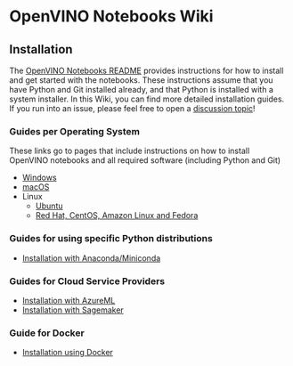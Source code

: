 # OpenVINO Notebooks Wiki

## Installation

The [OpenVINO Notebooks README](https://github.com/openvinotoolkit/openvino_notebooks) provides instructions for how to install and get started with the notebooks. These instructions assume that you have Python and Git installed already, and that Python is installed with a system installer. In this Wiki, you can find more detailed installation guides. If you run into an issue, please feel free to open a [discussion topic](https://github.com/openvinotoolkit/openvino_notebooks/discussions)! 

### Guides per Operating System

These links go to pages that include instructions on how to install OpenVINO notebooks and all required software (including Python and Git)

* [Windows](Windows)
* [macOS](macOS)
* Linux
  * [Ubuntu](Ubuntu) 
  * [Red Hat, CentOS, Amazon Linux and Fedora](Red-Hat-and-CentOS)
 

### Guides for using specific Python distributions

* [Installation with Anaconda/Miniconda](Conda)

### Guides for Cloud Service Providers

* [Installation with AzureML](AzureML)
* [Installation with Sagemaker](Sagemaker)

### Guide for Docker

* [Installation using Docker](Docker)